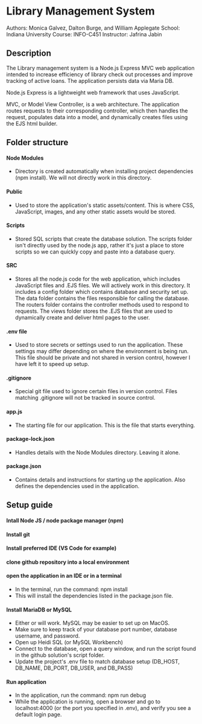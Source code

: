 # Library Management System	
Authors: Monica Galvez, Dalton Burge, and William Applegate
School: Indiana University
Course: INFO-C451
 Instructor: Jafrina Jabin
## Description
The Library management system is a Node.js Express MVC web application intended to increase efficiency of library check out processes and improve tracking of active loans. The application persists data via Maria DB.

Node.js Express is a lightweight web framework that uses JavaScript. 

MVC, or Model View Controller, is a web architecture. The application routes requests to their corresponding controller, which then handles the request, populates data into  a model, and dynamically creates files using the EJS html builder. 
## Folder structure
#### Node Modules
- Directory is created automatically when installing project dependencies (npm install). We will not directly work in this directory. 
#### Public
- Used to store the application's static assets/content. This is where CSS, JavaScript, images, and any other static assets would be stored. 
#### Scripts
- Stored SQL scripts that create the database solution. The scripts folder isn't directly used by the node.js app, rather it's just a place to store scripts so we can quickly copy and paste into a database query.
#### SRC
- Stores all the node.js code for the web application, which includes JavaScript files and .EJS files. We will actively work in this directory. It includes a config folder which contains database and security set up. The data folder contains the files responsible for calling the database. The routers folder contains the controller methods used to respond to requests. The views folder stores the .EJS files that are used to dynamically create and deliver html pages to the user. 
#### .env file
- Used to store secrets or settings used to run the application. These settings may differ depending on where the environment is being run. This file should be private and not shared in version control, however I have left it to speed up setup.
#### .gitignore 
- Special git file used to ignore certain files in version control. Files matching .gitignore will not be tracked in source control.
#### app.js
- The starting file for our application. This is the file that starts everything.
#### package-lock.json
- Handles details with the Node Modules directory. Leaving it alone.
#### package.json
- Contains details and instructions for starting up the application. Also defines the dependencies used in the application.
## Setup guide

#### Intall Node JS / node package manager (npm)
#### Install git
#### Install preferred IDE (VS Code for example)
#### clone github repository into a local environment
#### open the application in an IDE or in a terminal
- In the terminal, run the command: npm install
- This will install the dependencies listed in the package.json file.
#### Install MariaDB or MySQL
- Either or will work. MySQL may be easier to set up on MacOS.
- Make sure to keep track of your database port number, database username, and password. 
- Open up Heidi SQL (or MySQL Workbench)
- Connect to the database, open a query window, and run the script found in the github solution's script folder. 
- Update the project's .env file to match database setup (DB_HOST, DB_NAME, DB_PORT, DB_USER, and DB_PASS)
#### Run application
- In the application, run the command: npm run debug
- While the application is running, open a browser and go to localhost:4000 (or the port you specified in .env), and verify you see a default login page.
